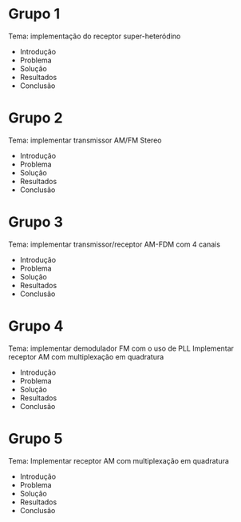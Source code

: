 
# Grupo 1
 Tema: implementação do receptor super-heteródino
 
* Introdução
* Problema
* Solução
* Resultados
* Conclusão

# Grupo 2
 Tema: implementar transmissor AM/FM  Stereo

* Introdução
* Problema
* Solução
* Resultados
* Conclusão


# Grupo 3
Tema: implementar transmissor/receptor AM-FDM com 4 canais

* Introdução
* Problema
* Solução
* Resultados
* Conclusão


# Grupo 4
Tema: implementar demodulador FM com o uso de PLL Implementar receptor AM com multiplexação em quadratura

* Introdução
* Problema
* Solução
* Resultados
* Conclusão


# Grupo 5
Tema: Implementar receptor AM com multiplexação em quadratura


* Introdução
* Problema
* Solução
* Resultados
* Conclusão
